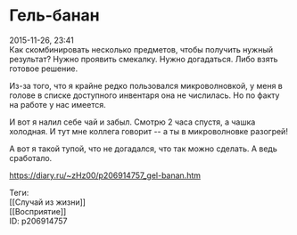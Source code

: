 Гель-банан
===========

   
 2015-11-26, 23:41   
  Как скомбинировать несколько предметов, чтобы получить нужный результат? Нужно проявить смекалку. Нужно догадаться. Либо взять готовое решение.   
   
 Из-за того, что я крайне редко пользовался микроволновкой, у меня в голове в списке доступного инвентаря она не числилась. Но по факту на работе у нас имеется.   
   
 И вот я налил себе чай и забыл. Смотрю 2 часа спустя, а чашка холодная. И тут мне коллега говорит -- а ты в микроволновке разогрей!   
   
 А вот я такой тупой, что не догадался, что так можно сделать. А ведь сработало.   
    
 <https://diary.ru/~zHz00/p206914757_gel-banan.htm>   
   
 Теги:   
 [[Случай из жизни]]   
 [[Восприятие]]   
 ID: p206914757